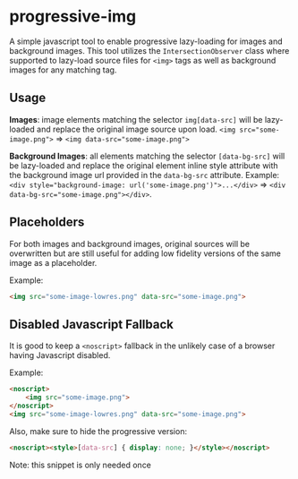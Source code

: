 # progressive-img
A simple javascript tool to enable progressive lazy-loading for images and 
background images. This tool utilizes the `IntersectionObserver` class where
supported to lazy-load source files for `<img>` tags as well as background
images for any matching tag.

## Usage
**Images**: image elements matching the selector `img[data-src]` will be 
lazy-loaded and replace the original image source upon load. 
`<img src="some-image.png">` => `<img data-src="some-image.png">`

**Background Images**: all elements matching the selector `[data-bg-src]` will 
be lazy-loaded and replace the original element inline style attribute with the 
background image url provided in the `data-bg-src` attribute. Example: 
`<div style="background-image: url('some-image.png')">...</div>` => 
`<div data-bg-src="some-image.png"></div>`.

## Placeholders
For both images and background images, original sources will be overwritten but
are still useful for adding low fidelity versions of the same image as a
placeholder.

Example: 
```html
<img src="some-image-lowres.png" data-src="some-image.png">
```

## Disabled Javascript Fallback
It is good to keep a `<noscript>` fallback in the unlikely case of a browser
having Javascript disabled.

Example: 
```html
<noscript>
	<img src="some-image.png">
</noscript>
<img src="some-image-lowres.png" data-src="some-image.png">
```

Also, make sure to hide the progressive version:

```html
<noscript><style>[data-src] { display: none; }</style></noscript>
```

Note: this snippet is only needed once
